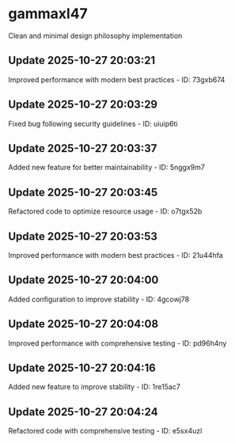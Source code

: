 # gammaxl47
Clean and minimal design philosophy implementation

## Update 2025-10-27 20:03:21
Improved performance with modern best practices - ID: 73gxb674


## Update 2025-10-27 20:03:29
Fixed bug following security guidelines - ID: uiuip6ti


## Update 2025-10-27 20:03:37
Added new feature for better maintainability - ID: 5nggx9m7


## Update 2025-10-27 20:03:45
Refactored code to optimize resource usage - ID: o7tgx52b


## Update 2025-10-27 20:03:53
Improved performance with modern best practices - ID: 21u44hfa


## Update 2025-10-27 20:04:00
Added configuration to improve stability - ID: 4gcowj78


## Update 2025-10-27 20:04:08
Improved performance with comprehensive testing - ID: pd96h4ny


## Update 2025-10-27 20:04:16
Added new feature to improve stability - ID: 1re15ac7


## Update 2025-10-27 20:04:24
Refactored code with comprehensive testing - ID: e5sx4uzl

